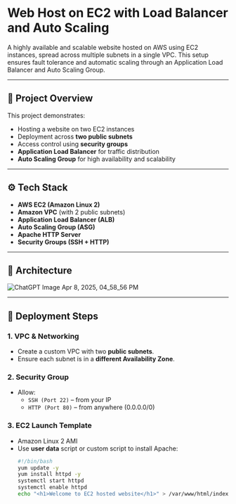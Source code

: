  # Web Host on EC2 with Load Balancer and Auto Scaling

A highly available and scalable website hosted on AWS using EC2 instances, spread across multiple subnets in a single VPC. This setup ensures fault tolerance and automatic scaling through an Application Load Balancer and Auto Scaling Group.

---

## 📌 Project Overview

This project demonstrates:

- Hosting a website on two EC2 instances
- Deployment across **two public subnets**
- Access control using **security groups**
- **Application Load Balancer** for traffic distribution
- **Auto Scaling Group** for high availability and scalability

---

## ⚙️ Tech Stack

- **AWS EC2 (Amazon Linux 2)**
- **Amazon VPC** (with 2 public subnets)
- **Application Load Balancer (ALB)**
- **Auto Scaling Group (ASG)**
- **Apache HTTP Server**
- **Security Groups (SSH + HTTP)**

---

## 🧱 Architecture


![ChatGPT Image Apr 8, 2025, 04_58_56 PM](https://github.com/user-attachments/assets/30dd9493-dd7e-4cd6-8773-c67c1984255e)


---

## 🚀 Deployment Steps

### 1. VPC & Networking
- Create a custom VPC with two **public subnets**.
- Ensure each subnet is in a **different Availability Zone**.

### 2. Security Group
- Allow:
  - `SSH (Port 22)` – from your IP
  - `HTTP (Port 80)` – from anywhere (0.0.0.0/0)

### 3. EC2 Launch Template
- Amazon Linux 2 AMI
- Use **user data** script or custom script to install Apache:
  ```bash
  #!/bin/bash
  yum update -y
  yum install httpd -y
  systemctl start httpd
  systemctl enable httpd
  echo "<h1>Welcome to EC2 hosted website</h1>" > /var/www/html/index.html
